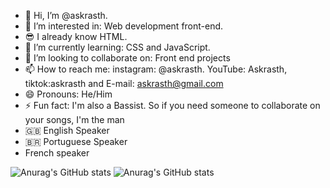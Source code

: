 - 👋 Hi, I’m @askrasth.
- 👀 I’m interested in: Web development front-end.
- 😎 I already know HTML.
- 🌱 I’m currently learning: CSS and JavaScript.
- 💞️ I’m looking to collaborate on: Front end projects
- 📫 How to reach me: instagram: @askrasth. YouTube: Askrasth, tiktok:askrasth and E-mail: askrasth@gmail.com
- 😄 Pronouns: He/Him
- ⚡ Fun fact: I'm also a Bassist. So if you need someone to collaborate on your songs, I'm the man
- 🇬🇧 English Speaker
- 🇧🇷 Portuguese Speaker
- French speaker


![Anurag's GitHub stats](https://github-readme-stats.vercel.app/api?username=anuraghazra&show_icons=true)
![Anurag's GitHub stats](https://github-readme-stats.vercel.app/api?username=anuraghazra&show_icons=true&theme=radical)
